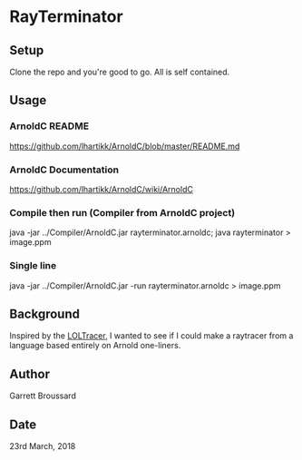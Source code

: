 # RayTerminator

## Setup
Clone the repo and you're good to go. All is self contained.

## Usage
### ArnoldC README
https://github.com/lhartikk/ArnoldC/blob/master/README.md
### ArnoldC Documentation
https://github.com/lhartikk/ArnoldC/wiki/ArnoldC

### Compile then run (Compiler from ArnoldC project)
java -jar ../Compiler/ArnoldC.jar rayterminator.arnoldc; java rayterminator > image.ppm

### Single line
 java -jar ../Compiler/ArnoldC.jar -run rayterminator.arnoldc > image.ppm

## Background
Inspired by the [LOLTracer](https://github.com/LoganKelly/LOLTracer), I wanted to see if I could make a raytracer from
a language based entirely on Arnold one-liners.

## Author
Garrett Broussard

## Date
23rd March, 2018
